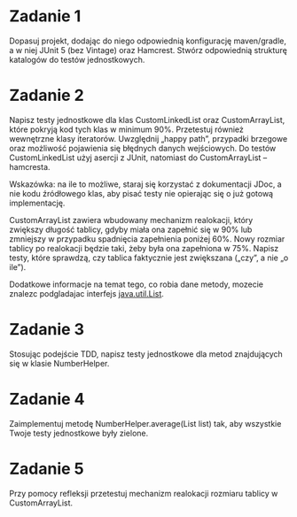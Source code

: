 # Zadanie 1

Dopasuj projekt, dodając do niego odpowiednią konfigurację maven/gradle, a w niej JUnit 5 (bez Vintage) oraz Hamcrest.
Stwórz odpowiednią strukturę katalogów do testów jednostkowych.

# Zadanie 2

Napisz testy jednostkowe dla klas CustomLinkedList oraz CustomArrayList, które pokryją kod tych klas w minimum 90%.
Przetestuj również wewnętrzne klasy iteratorów. Uwzględnij „happy path”, przypadki brzegowe oraz możliwość pojawienia
się błędnych danych wejściowych. Do testów CustomLinkedList użyj asercji z JUnit, natomiast do CustomArrayList –
hamcresta.

Wskazówka: na ile to możliwe, staraj się korzystać z dokumentacji JDoc, a nie kodu źródłowego klas, aby pisać testy nie
opierając się o już gotową implementację.

CustomArrayList zawiera wbudowany mechanizm realokacji, który zwiększy długość tablicy, gdyby miała ona zapełnić się w
90% lub zmniejszy w przypadku spadnięcia zapełnienia poniżej 60%. Nowy rozmiar tablicy po realokacji będzie taki, żeby
była ona zapełniona w 75%. Napisz testy, które sprawdzą, czy tablica faktycznie jest zwiększana („czy”, a nie „o ile”).

Dodatkowe informacje na temat tego, co robia dane metody, mozecie znalezc podgladajac
interfejs [java.util.List](https://docs.oracle.com/en/java/javase/11/docs/api/java.base/java/util/List.html).

# Zadanie 3

Stosując podejście TDD, napisz testy jednostkowe dla metod znajdujących się w klasie NumberHelper.

# Zadanie 4

Zaimplementuj metodę NumberHelper.average(List<Integer> list) tak, aby wszystkie Twoje testy jednostkowe były zielone.

# Zadanie 5

Przy pomocy refleksji przetestuj mechanizm realokacji rozmiaru tablicy w CustomArrayList.
